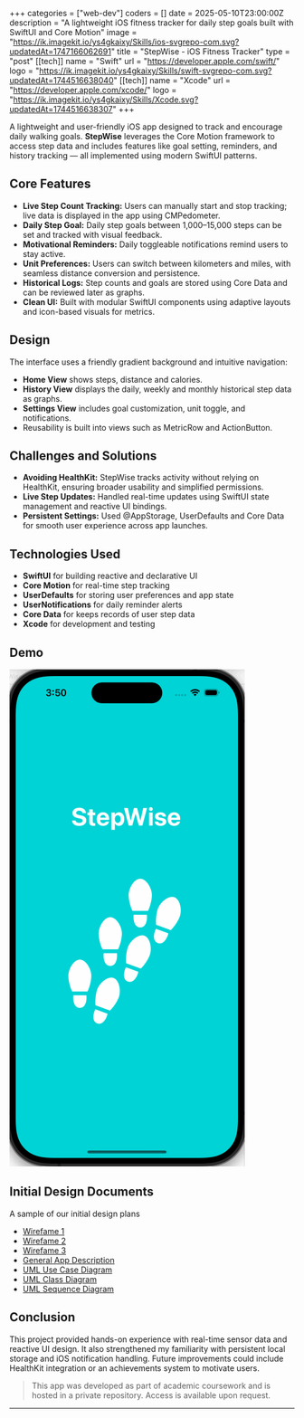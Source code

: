 +++
categories = ["web-dev"]
coders = []
date = 2025-05-10T23:00:00Z
description = "A lightweight iOS fitness tracker for daily step goals built with SwiftUI and Core Motion"
image = "https://ik.imagekit.io/ys4gkaixy/Skills/ios-svgrepo-com.svg?updatedAt=1747166062691"
title = "StepWise - iOS Fitness Tracker"
type = "post"
[[tech]]
name = "Swift"
url = "https://developer.apple.com/swift/"
logo = "https://ik.imagekit.io/ys4gkaixy/Skills/swift-svgrepo-com.svg?updatedAt=1744516638040"
[[tech]]
name = "Xcode"
url = "https://developer.apple.com/xcode/"
logo = "https://ik.imagekit.io/ys4gkaixy/Skills/Xcode.svg?updatedAt=1744516638307"
+++

A lightweight and user-friendly iOS app designed to track and encourage daily walking goals. **StepWise** leverages the Core Motion framework to access step data and includes features like goal setting, reminders, and history tracking — all implemented using modern SwiftUI patterns.

## **Core Features**

- **Live Step Count Tracking:** Users can manually start and stop tracking; live data is displayed in the app using CMPedometer.
- **Daily Step Goal:** Daily step goals between 1,000–15,000 steps can be set and tracked with visual feedback.
- **Motivational Reminders:** Daily toggleable notifications remind users to stay active.
- **Unit Preferences:** Users can switch between kilometers and miles, with seamless distance conversion and persistence.
- **Historical Logs:** Step counts and goals are stored using Core Data and can be reviewed later as graphs.
- **Clean UI:** Built with modular SwiftUI components using adaptive layouts and icon-based visuals for metrics.

## **Design**

The interface uses a friendly gradient background and intuitive navigation:

- **Home View** shows steps, distance and calories.
- **History View** displays the daily, weekly and monthly historical step data as graphs.
- **Settings View** includes goal customization, unit toggle, and notifications.
- Reusability is built into views such as MetricRow and ActionButton.

## **Challenges and Solutions**

- **Avoiding HealthKit:** StepWise tracks activity without relying on HealthKit, ensuring broader usability and simplified permissions.
- **Live Step Updates:** Handled real-time updates using SwiftUI state management and reactive UI bindings.
- **Persistent Settings:** Used @AppStorage, UserDefaults and Core Data for smooth user experience across app launches.

## **Technologies Used**

- **SwiftUI** for building reactive and declarative UI
- **Core Motion** for real-time step tracking
- **UserDefaults** for storing user preferences and app state
- **UserNotifications** for daily reminder alerts
- **Core Data** for keeps records of user step data
- **Xcode** for development and testing

## **Demo**

![Step Counter App Screenshot](/stepwise_app2.gif)

## **Initial Design Documents**

A sample of our initial design plans

- [Wirefame 1](/Wireframe1.png)
- [Wirefame 2](/Wireframe2.png)
- [Wirefame 3](/Wireframe3.png)
- [General App Description](/General_Description.pdf)
- [UML Use Case Diagram](/UML_Use_Case_Diagram.pdf)
- [UML Class Diagram](/UML_Class_Diagram.pdf)
- [UML Sequence Diagram](/UML_Sequence_Diagram.pdf)

## **Conclusion**

This project provided hands-on experience with real-time sensor data and reactive UI design. It also strengthened my familiarity with persistent local storage and iOS notification handling. Future improvements could include HealthKit integration or an achievements system to motivate users.


> This app was developed as part of academic coursework and is hosted in a private repository. Access is available upon request.
---
